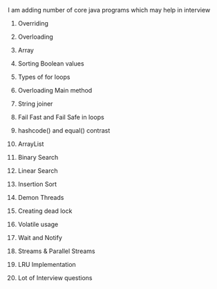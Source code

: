 I am adding number of core java programs which may help in interview

1. Overriding

2. Overloading

3. Array
   
4. Sorting Boolean values

5. Types of for loops

6. Overloading Main method

7. String joiner

8. Fail Fast and Fail Safe in loops

9. hashcode() and equal() contrast 

10. ArrayList

11. Binary Search

12. Linear Search

13. Insertion Sort

14. Demon Threads

15. Creating dead lock 

16. Volatile usage

17. Wait and Notify

18. Streams & Parallel Streams

19. LRU Implementation 


20. Lot of Interview questions
